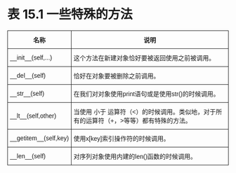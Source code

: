 # 表 15.1 一些特殊的方法

<style type="text/css">
.tg  {border-collapse:collapse;border-spacing:0;}
.tg td{font-family:Arial, sans-serif;font-size:14px;padding:10px 5px;border-style:solid;border-width:1px;overflow:hidden;word-break:normal;}
.tg th{font-family:Arial, sans-serif;font-size:14px;font-weight:normal;padding:10px 5px;border-style:solid;border-width:1px;overflow:hidden;word-break:normal;}
.tg .tg-hgcj{font-weight:bold;text-align:center}
</style>
<table class="tg">
  <tr>
    <th class="tg-hgcj">名称</th>
    <th class="tg-hgcj">说明</th>
  </tr>
  <tr>
    <td class="tg-031e">__init__(self,...)</td>
    <td class="tg-031e">这个方法在新建对象恰好要被返回使用之前被调用。</td>
  </tr>
  <tr>
    <td class="tg-031e">__del__(self)</td>
    <td class="tg-031e">恰好在对象要被删除之前调用。</td>
  </tr>
  <tr>
    <td class="tg-031e">__str__(self)</td>
    <td class="tg-031e">在我们对对象使用print语句或是使用str()的时候调用。</td>
  </tr>
  <tr>
    <td class="tg-031e">__lt__(self,other)</td>
    <td class="tg-031e">当使用 小于 运算符（&lt;）的时候调用。类似地，对于所有的运算符（+，&gt;等等）都有特殊的方法。</td>
  </tr>
  <tr>
    <td class="tg-031e">__getitem__(self,key)</td>
    <td class="tg-031e">使用x[key]索引操作符的时候调用。</td>
  </tr>
  <tr>
    <td class="tg-031e">__len__(self)</td>
    <td class="tg-031e">对序列对象使用内建的len()函数的时候调用。</td>
  </tr>
</table>